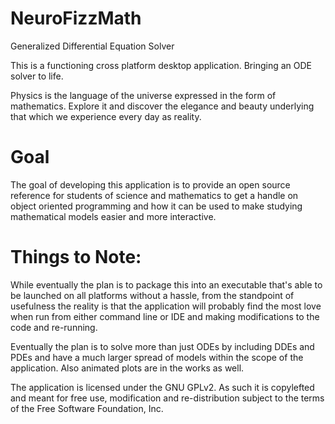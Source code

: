 NeuroFizzMath
=============

Generalized Differential Equation Solver

This is a functioning cross platform desktop application. Bringing an ODE solver to life.

Physics is the language of the universe expressed in the form of mathematics. Explore it and discover the elegance and beauty underlying that which we experience every day as reality.

Goal
=============

The goal of developing this application is to provide an open source reference for students of science and mathematics to get a handle on object oriented programming and how it can be
used to make studying mathematical models easier and more interactive.

Things to Note:
=============

While eventually the plan is to package this into an executable that's able to be launched on all platforms without a hassle, from the standpoint of usefulness the reality is that
the application will probably find the most love when run from either command line or IDE and making modifications to the code and re-running.

Eventually the plan is to solve more than just ODEs by including DDEs and PDEs and have a much larger spread of models within the scope of the application. Also animated plots are
in the works as well.

The application is licensed under the GNU GPLv2. As such it is copylefted and meant for free use, modification and re-distribution subject to the terms of the Free Software Foundation,
Inc.